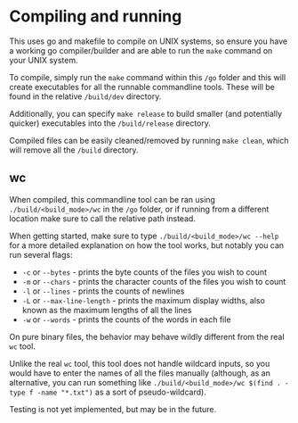 # Compiling and running

This uses go and makefile to compile on UNIX systems, so ensure you have a working go compiler/builder and are able to run the `make` command on your UNIX system.

To compile, simply run the `make` command within this `/go` folder and this will create executables for all the runnable commandline tools. These will be found in the relative `/build/dev` directory.

Additionally, you can specify `make release` to build smaller (and potentially quicker) executables into the `/build/release` directory.

Compiled files can be easily cleaned/removed by running `make clean`, which will remove all the `/build` directory.

## wc

When compiled, this commandline tool can be ran using `./build/<build_mode>/wc` in the `/go` folder, or if running from a different location make sure to call the relative path instead.

When getting started, make sure to type `./build/<build_mode>/wc --help` for a more detailed explanation on how the tool works, but notably you can run several flags:
* `-c` or `--bytes` - prints the byte counts of the files you wish to count
* `-m` or `--chars` - prints the character counts of the files you wish to count
* `-l` or `--lines` - prints the counts of newlines
* `-L` or `--max-line-length` - prints the maximum display widths, also known as the maximum lengths of all the lines
* `-w` or `--words` - prints the counts of the words in each file

On pure binary files, the behavior may behave wildly different from the real `wc` tool.

Unlike the real `wc` tool, this tool does not handle wildcard inputs, so you would have to enter the names of all the files manually (although, as an alternative, you can run something like `./build/<build_mode>/wc $(find . -type f -name "*.txt")` as a sort of pseudo-wildcard).

Testing is not yet implemented, but may be in the future.